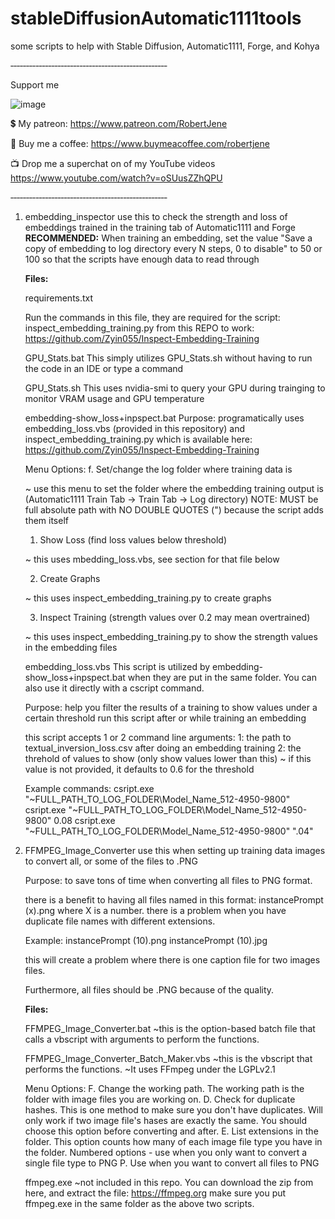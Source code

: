 # stableDiffusionAutomatic1111tools
some scripts to help with Stable Diffusion, Automatic1111, Forge, and Kohya

‐‐‐‐‐‐‐‐‐‐‐‐‐‐‐‐‐‐‐‐‐‐‐‐‐‐‐‐‐‐‐‐‐‐‐‐‐‐‐‐‐‐‐‐‐‐‐‐‐‐

Support me

![image](https://github.com/robertJene/stableDiffusionAutomatic1111tools/assets/131090265/e7d99c48-a27a-421d-b488-e8ef5b01803f)

💲 My patreon:
https://www.patreon.com/RobertJene

🍵 Buy me a coffee:
https://www.buymeacoffee.com/robertjene

📺 Drop me a superchat on of my YouTube videos
https://www.youtube.com/watch?v=oSUusZZhQPU


‐‐‐‐‐‐‐‐‐‐‐‐‐‐‐‐‐‐‐‐‐‐‐‐‐‐‐‐‐‐‐‐‐‐‐‐‐‐‐‐‐‐‐‐‐‐‐‐‐‐


1. embedding_inspector
use this to check the strength and loss of embeddings trained in the training tab of Automatic1111 and Forge
  **RECOMMENDED:**
    When training an embedding, set the value "Save a copy of embedding to log directory every N steps, 0 to disable"
    to 50 or 100 so that the scripts have enough data to read through

   **Files:**

    requirements.txt
   
      Run the commands in this file, they are required for the script:
      inspect_embedding_training.py
      from this REPO to work:
      https://github.com/Zyin055/Inspect-Embedding-Training

    GPU_Stats.bat
      This simply utilizes GPU_Stats.sh without having to run the code in an IDE or type a command
    
    GPU_Stats.sh
      This uses nvidia-smi to query your GPU during trainging to monitor VRAM usage and GPU temperature

    embedding-show_loss+inpspect.bat
      Purpose: programatically uses embedding_loss.vbs (provided in this repository) and inspect_embedding_training.py which is available here:
        https://github.com/Zyin055/Inspect-Embedding-Training
    
    Menu Options:
    f. Set/change the log folder where training data is
   
    ~ use this menu to set the folder where the embedding training output is
      (Automatic1111 Train Tab -> Train Tab -> Log directory)
    NOTE: MUST be full absolute path with NO DOUBLE QUOTES (") because the script adds them itself

    1. Show Loss (find loss values below threshold)

    ~ this uses mbedding_loss.vbs, see section for that file below

    2. Create Graphs

    ~ this uses inspect_embedding_training.py to create graphs

    3. Inspect Training (strength values over 0.2 may mean overtrained)

    ~ this uses inspect_embedding_training.py to show the strength values in the embedding files

    embedding_loss.vbs
      This script is utilized by embedding-show_loss+inpspect.bat when they are put in the same folder.
      You can also use it directly with a cscript command.
    
      Purpose: help you filter the results of a training to show values under a certain threshold
      run this script after or while training an embedding

      this script accepts 1 or 2 command line arguments:
      1: the path to textual_inversion_loss.csv after doing an embedding training
      2: the threhold of values to show (only show values lower than this)
      ~ if this value is not provided, it defaults to 0.6 for the threshold
  
    Example commands:
    csript.exe "~FULL_PATH_TO_LOG_FOLDER\Model_Name_512-4950-9800"
    csript.exe "~FULL_PATH_TO_LOG_FOLDER\Model_Name_512-4950-9800" 0.08
    csript.exe "~FULL_PATH_TO_LOG_FOLDER\Model_Name_512-4950-9800" ".04"
  
1. FFMPEG_Image_Converter
use this when setting up training data images to convert all, or some of the files to .PNG

   Purpose:
    to save tons of time when converting all files to PNG format.

    there is a benefit to having all files named in this format:
    instancePrompt (x).png
    where X is a number.
    there is a problem when you have duplicate file names with different extensions.
    
    Example:
      instancePrompt (10).png
      instancePrompt (10).jpg

      this will create a problem where there is one caption file for two images files.

      Furthermore, all files should be .PNG because of the quality.

     **Files:**

    FFMPEG_Image_Converter.bat
     ~this is the option-based batch file that calls a vbscript with arguments to perform the functions.


    FFMPEG_Image_Converter_Batch_Maker.vbs
      ~this is the vbscript that performs the functions.
      ~It uses FFmpeg under the LGPLv2.1

      Menu Options:
        F. Change the working path. The working path is the folder with image files you are working on.
        D. Check for duplicate hashes. This is one method to make sure you don't have duplicates. Will only work if two image file's hases are exactly the same.
          You should choose this option before converting and after.
        E. List extensions in the folder. This option counts how many of each image file type you have in the folder.
        Numbered options - use when you only want to convert a single file type to PNG
        P. Use when you want to convert all files to PNG


     ffmpeg.exe
      ~not included in this repo. You can download the zip from here, and extract the file:
      https://ffmpeg.org
        make sure you put ffmpeg.exe in the same folder as the above two scripts.



  
